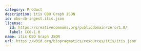 ```yaml
---
category: Product
description: itis OBO Graph JSON
id: obo-db-ingest.itis.json
license:
  id: https://creativecommons.org/publicdomain/zero/1.0/
  label: CC0-1.0
name: itis OBO Graph JSON
url: https://w3id.org/biopragmatics/resources/itis/itis.json
---
```

